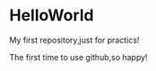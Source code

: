 HelloWorld
==========

My first repository,just for practics!

The first time to use github,so happy!
